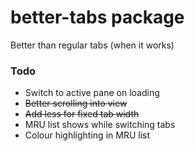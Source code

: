 # better-tabs package

Better than regular tabs (when it works)

### Todo
* Switch to active pane on loading
* ~~Better scrolling into view~~
* ~~Add less for fixed tab width~~
* MRU list shows while switching tabs
* Colour highlighting in MRU list
